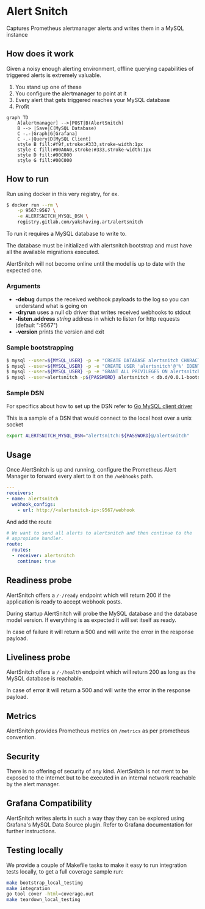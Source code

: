 # Alert Snitch

Captures Prometheus alertmanager alerts and writes them in a MySQL instance

## How does it work

Given a noisy enough alerting environment, offline querying capabilities of
triggered alerts is extremely valuable.

1. You stand up one of these
1. You configure the alertmanager to point at it
1. Every alert that gets triggered reaches your MySQL database
1. Profit

```mermaid
graph TD
    A[alertmanager] -->|POST|B(AlertSnitch)
    B --> |Save|C(MySQL Database)
    C -.-|Graph|G[Grafana]
    C -.-|Query|D[MySQL Client]
    style B fill:#f9f,stroke:#333,stroke-width:1px
    style C fill:#00A0A0,stroke:#333,stroke-width:1px
    style D fill:#00C000
    style G fill:#00C000
```

## How to run

Run using docker in this very registry, for ex.

```sh
$ docker run --rm \
    -p 9567:9567 \
    -e ALERTSNITCH_MYSQL_DSN \
    registry.gitlab.com/yakshaving.art/alertsnitch
```

To run it requires a MySQL database to write to.

The database must be initialized with alertsnitch bootstrap and must have all
the available migrations executed.

AlertSnitch will not become online until the model is up to date with the
expected one.

### Arguments

* **-debug** dumps the received webhook payloads to the log so you can understand what is going on
* **-dryrun** uses a null db driver that writes received webhooks to stdout
* **-listen.address** _string_ address in which to listen for http requests (default ":9567")
* **-version** prints the version and exit

### Sample bootstrapping

```bash
$ mysql --user=${MYSQL_USER} -p -e "CREATE DATABASE alertsnitch CHARACTER SET utf8mb4 COLLATE utf8mb4_unicode_ci;"
$ mysql --user=${MYSQL_USER} -p -e "CREATE USER 'alertsnitch'@'%' IDENTIFIED BY '${PASSWORD}';"
$ mysql --user=${MYSQL_USER} -p -e "GRANT ALL PRIVILEGES ON alertsnitch.* TO 'alertsnitch'@'%' IDENTIFIED BY '${PASSWORD}';"
$ mysql --user=alertsnitch -p${PASSWORD} alertsnitch < db.d/0.0.1-bootstrap.sql
```

### Sample DSN

For specifics about how to set up the DSN refer to [Go MySQL client driver][1]

This is a sample of a DSN that would connect to the local host over a unix socket

```bash
export ALERTSNITCH_MYSQL_DSN="alertsnitch:${PASSWORD}@/alertsnitch"
```

## Usage

Once AlertSnitch is up and running, configure the Prometheus Alert Manager to
forward every alert to it on the `/webhooks` path.

```yaml
---
receivers:
- name: alertsnitch
  webhook_configs:
    - url: http://<alertsnitch-ip>:9567/webhook
```

And add the route

```yaml
# We want to send all alerts to alertsnitch and then continue to the
# appropiate handler.
route:
  routes:
  - receiver: alertsnitch
    continue: true
```

## Readiness probe

AlertSnitch offers a `/-/ready` endpoint which will return 200 if the
application is ready to accept webhook posts.

During startup AlertSnitch will probe the MySQL database and the database
model version. If everything is as expected it will set itself as ready.

In case of failure it will return a 500 and will write the error in the
response payload.

## Liveliness probe

AlertSnitch offers a `/-/health` endpoint which will return 200 as long as
the MySQL database is reachable.

In case of error it will return a 500 and will write the error in the
response payload.

## Metrics

AlertSnitch provides Prometheus metrics on `/metrics` as per prometheus
convention.

## Security

There is no offering of security of any kind. AlertSnitch is not ment to be
exposed to the internet but to be executed in an internal network reachable
by the alert manager.

## Grafana Compatibility

AlertSnitch writes alerts in such a way thay they can be explored using
Grafana's MySQL Data Source plugin. Refer to Grafana documentation for
further instructions.

## Testing locally

We provide a couple of Makefile tasks to make it easy to run integration tests
locally, to get a full coverage sample run:

```sh
make bootstrap_local_testing
make integration
go tool cover -html=coverage.out
make teardown_local_testing
```

[1]: https://github.com/go-sql-driver/mysql
